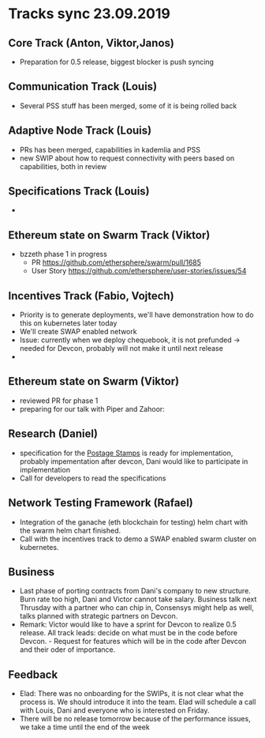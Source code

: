 Tracks sync 23.09.2019
=======

## Core Track (Anton, Viktor,Janos)
- Preparation for 0.5 release, biggest blocker is push syncing

## Communication Track (Louis)
- Several PSS stuff has been merged, some of it is being rolled back

## Adaptive Node Track (Louis)
- PRs has been merged, capabilities in kademlia and PSS
- new SWIP about how to request connectivity with peers based on capabilities, both in review

## Specifications Track (Louis)
- 

## Ethereum state on Swarm Track (Viktor)

- bzzeth phase 1 in progress
    - PR https://github.com/ethersphere/swarm/pull/1685
    - User Story https://github.com/ethersphere/user-stories/issues/54

## Incentives Track (Fabio, Vojtech)
- Priority is to generate deployments, we'll have demonstration how to do this on kubernetes later today
- We'll create SWAP enabled network
- Issue: currently when we deploy chequebook, it is not prefunded -> needed for Devcon, probably will not make it until next release
- 

## Ethereum state on Swarm (Viktor)
- reviewed PR for phase 1
- preparing for our talk with Piper and Zahoor: 

## Research (Daniel)
- specification for the [Postage Stamps](https://github.com/nagydani/SWIPs/blob/postage/SWIPs/swip-postage.md) is ready for implementation, probably impementation after devcon, Dani would like to participate in implementation
- Call for developers to read the specifications

## Network Testing Framework (Rafael)
- Integration of the ganache (eth blockchain for testing) helm chart with the swarm helm chart finished.
- Call with the incentives track to demo a SWAP enabled swarm cluster on kubernetes.

## Business 
- Last phase of porting contracts from Dani's company to new structure. Burn rate too high, Dani and Victor cannot take salary. Business talk next Thrusday with a partner who can chip in, Consensys might help as well, talks planned with strategic partners on Devcon.
- Remark: Victor would like to have a sprint for Devcon to realize 0.5 release. All track leads: decide on what must be in the code before Devcon. - Request for features which will be in the code after Devcon and their oder of importance.

## Feedback
- Elad: There was no onboarding for the SWIPs, it is not clear what the process is. We should introduce it into the team. Elad will schedule a call with Louis, Dani and everyone who is interested on Friday.
- There will be no release tomorrow because of the performance issues, we take a time until the end of the week 
